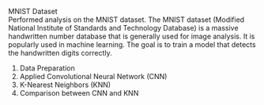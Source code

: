 MNIST Dataset\
Performed analysis on the MNIST dataset. The MNIST dataset (Modified National Institute of Standards and Technology Database) is a massive handwritten number database that is generally used for image analysis. It is popularly used in machine learning. The goal is to train a model that detects the handwritten digits correctly.
1. Data Preparation
2. Applied Convolutional Neural Network (CNN)
3. K-Nearest Neighbors (KNN)
4. Comparison between CNN and KNN
